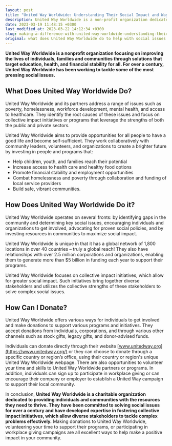 ```yaml
---
layout: post
title: "United Way Worldwide: Understanding Their Social Impact and Ways to Donate"
description: United Way Worldwide is a non-profit organization dedicated to improving the lives of individuals and communities across the world. They work to tackle social issues such as poverty, education, and healthcare by mobilizing volunteers and resources towards supporting their partner organizations. With a wide array of programs and initiatives, United Way also provides opportunities for individuals to donate and contribute towards their mission. Learn more about United Way Worldwide’s impact and ways you can donate towards their cause.
date: 2023-03-19 11:48:15 +0300
last_modified_at: 2023-03-22 14:12:34 +0300
slug: making-a-difference-with-united-way-worldwide-understanding-their-social-impact-and-ways-to-donate
original: what does United Way Worldwide do to help with social issues as a charity, how do they do it, how can i donate?
---
```

**United Way Worldwide is a nonprofit organization focusing on improving the lives of individuals, families and communities through solutions that target education, health, and financial stability for all. For over a century, United Way Worldwide has been working to tackle some of the most pressing social issues.**

## What Does United Way Worldwide Do?

United Way Worldwide and its partners address a range of issues such as poverty, homelessness, workforce development, mental health, and access to healthcare. They identify the root causes of these issues and focus on collective impact initiatives or programs that leverage the strengths of both the public and private sectors.

United Way Worldwide aims to provide opportunities for all people to have a good life and become self-sufficient. They work collaboratively with community leaders, volunteers, and organizations to create a brighter future by investing in people and programs that:

* Help children, youth, and families reach their potential
* Increase access to health care and healthy food options
* Promote financial stability and employment opportunities
* Combat homelessness and poverty through collaboration and funding of local service providers
* Build safe, vibrant communities.

## How Does United Way Worldwide Do it?

United Way Worldwide operates on several fronts: by identifying gaps in the community and determining key social issues, encouraging individuals and organizations to get involved, advocating for proven social policies, and by investing resources in communities to maximize social impact.

United Way Worldwide is unique in that it has a global network of 1,800 locations in over 40 countries – truly a global reach! They also have relationships with over 2.5 million corporations and organizations, enabling them to generate more than $5 billion in funding each year to support their programs.

United Way Worldwide focuses on collective impact initiatives, which allow for greater social impact. Such initiatives bring together diverse stakeholders and utilizes the collective strengths of these stakeholders to solve complex social issues.

## How Can I Donate?

United Way Worldwide offers various ways for individuals to get involved and make donations to support various programs and initiatives. They accept donations from individuals, corporations, and through various other channels such as stock gifts, legacy gifts, and donor-advised funds.

Individuals can donate directly through their website [www.unitedway.org](https://www.unitedway.org/) or they can choose to donate through a specific country or region’s office, using their country or region's unique United Way Worldwide webpage. There are also opportunities to volunteer your time and skills to United Way Worldwide partners or programs. In addition, individuals can sign up to participate in workplace giving or can encourage their company or employer to establish a United Way campaign to support their local community.

In conclusion, **United Way Worldwide is a charitable organization dedicated to providing individuals and communities with the resources they need to thrive. They have been committed to solving social issues for over a century and have developed expertise in fostering collective impact initiatives, which allow diverse stakeholders to tackle complex problems effectively.** Making donations to United Way Worldwide, volunteering your time to support their programs, or participating in workplace giving campaigns are all excellent ways to help make a positive impact in your community.